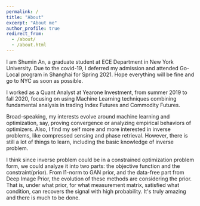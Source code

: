 ```yaml
---
permalink: /
title: "About"
excerpt: "About me"
author_profile: true
redirect_from: 
  - /about/
  - /about.html
---
```


I am Shumin An, a graduate student at ECE Department in New York University. Due to the covid-19, I deferred my admission and attended Go-Local program in Shanghai for Spring 2021. Hope everything will be fine and go to NYC as soon as possible. 

I worked as a Quant Analyst at Yearone Investment, from summer 2019 to fall 2020, focusing on using Machine Learning techniques combining fundamental analysis in trading Index Futures and Commodity Futures.  

Broad-speaking, my interests evolve around machine learning and optimization, say, proving convergence or analyzing empirical behaviors of optimizers. Also, I find my self more and more interested in inverse problems, like compressed sensing and phase retrieval. However, there is still a lot of things to learn, including the basic knowledge of inverse problem.

I think since inverse problem could be in a constrained optimization problem form, we could analyze it into two parts: the objective function and the constraint(prior). From l1-norm to GAN prior, and the data-free part from Deep Image Prior, the evolution of these methods are considering the prior. That is, under what prior, for what measurement matrix, satisfied what condition, can recovers the signal with high probability. It's truly amazing and there is much to be done.


